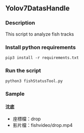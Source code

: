 ## Yolov7DatasHandle
### Description
This script to analyze fish tracks


### Install python requirements
```
pip3 install -r requirements.txt
```

### Run the script
```
python3 fishStatusTool.py
```
### Sample
#### 沈底
- 座標檔：drop
- 影片檔：fishvideo/drop.mp4
